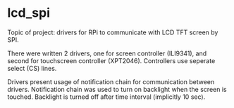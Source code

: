 # lcd_spi

Topic of project: drivers for RPi to communicate with LCD TFT screen by SPI.

There were written 2 drivers, one for screen controller (ILI9341), and second 
for touchscreen controller (XPT2046). Controllers use seperate select (CS) lines.  

Drivers present usage of notification chain for communication between drivers.
Notification chain was used to turn on backlight when the screen is touched. 
Backlight is turned off after time interval (implicitly 10 sec).
